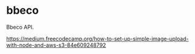 # bbeco
Bbeco API.


https://medium.freecodecamp.org/how-to-set-up-simple-image-upload-with-node-and-aws-s3-84e609248792

